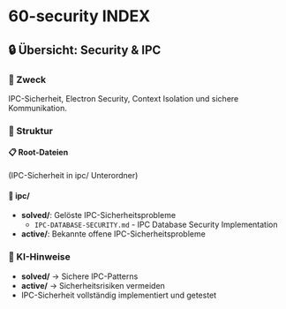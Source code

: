 # 60-security INDEX

## 🔒 Übersicht: Security & IPC

### 🎯 Zweck
IPC-Sicherheit, Electron Security, Context Isolation und sichere Kommunikation.

### 📁 Struktur

#### 📋 Root-Dateien
(IPC-Sicherheit in ipc/ Unterordner)

#### 🔐 ipc/
- **solved/**: Gelöste IPC-Sicherheitsprobleme
  - `IPC-DATABASE-SECURITY.md` - IPC Database Security Implementation
- **active/**: Bekannte offene IPC-Sicherheitsprobleme

### 🚀 KI-Hinweise
- **solved/** → Sichere IPC-Patterns
- **active/** → Sicherheitsrisiken vermeiden
- IPC-Sicherheit vollständig implementiert und getestet